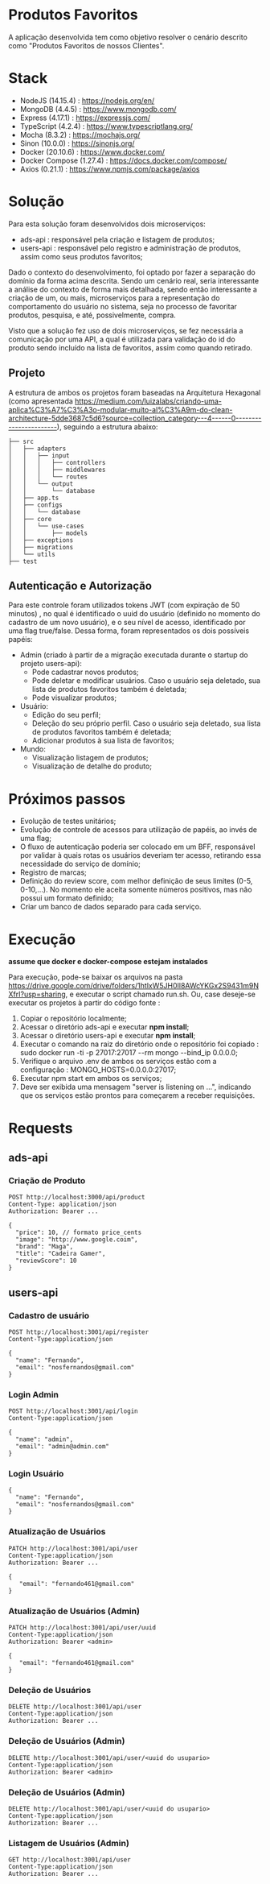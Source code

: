 # Produtos Favoritos

A aplicação desenvolvida tem como objetivo resolver o cenário descrito como "Produtos Favoritos de nossos Clientes". 

# Stack
- NodeJS         (14.15.4) : https://nodejs.org/en/
- MongoDB        (4.4.5)   : https://www.mongodb.com/
- Express        (4.17.1)  : https://expressjs.com/
- TypeScript     (4.2.4)   : https://www.typescriptlang.org/
- Mocha          (8.3.2)   : https://mochajs.org/
- Sinon          (10.0.0)  : https://sinonjs.org/
- Docker         (20.10.6) : https://www.docker.com/
- Docker Compose (1.27.4)  : https://docs.docker.com/compose/
- Axios          (0.21.1)  : https://www.npmjs.com/package/axios

# Solução

Para esta solução foram desenvolvidos dois microserviços:
- ads-api : responsável pela criação e listagem de produtos;
- users-api : responsável pelo registro e administração de produtos, assim como seus produtos favoritos;

Dado o contexto do desenvolvimento, foi optado por fazer a separação do domínio da forma acima descrita. Sendo um cenário real, seria interessante a análise do contexto de forma mais detalhada, sendo então interessante a criação de um, ou mais, microserviços para a representação do comportamento do usuário no sistema, seja no processo de favoritar produtos, pesquisa, e até, possivelmente, compra.

Visto que a solução fez uso de dois microserviços, se fez necessária a comunicação por uma API, a qual é utilizada para validação do id do produto sendo incluído na lista de favoritos, assim como quando retirado. 

## Projeto
A estrutura de ambos os projetos foram baseadas na Arquitetura Hexagonal (como apresentada https://medium.com/luizalabs/criando-uma-aplica%C3%A7%C3%A3o-modular-muito-al%C3%A9m-do-clean-architecture-5dde3687c5d6?source=collection_category---4------0-----------------------), seguindo a estrutura abaixo:

```
├── src
│   ├── adapters
│   │   ├── input
│   │   │   ├── controllers
│   │   │   ├── middlewares
│   │   │   └── routes
│   │   └── output
│   │       └── database
│   ├── app.ts
│   ├── configs
│   │   └── database
│   ├── core
│   │   └── use-cases
│   │       ├── models
│   ├── exceptions
│   ├── migrations
│   └── utils
├── test
```

## Autenticação e Autorização

Para este controle foram utilizados tokens JWT (com expiração de 50 minutos) , no qual é identificado o uuid do usuário (definido no momento do cadastro de um novo usuário), e o seu nível de acesso, identificado por uma flag true/false. Dessa forma, foram representados os dois possíveis papéis:

- Admin (criado à partir de a migração executada durante o startup do projeto users-api):
  - Pode cadastrar novos produtos;
  - Pode deletar e modificar usuários. Caso o usuário seja deletado, sua lista de produtos favoritos também é deletada;
  - Pode visualizar produtos;
- Usuário:
  - Edição do seu perfil;
  - Deleção do seu próprio perfil. Caso o usuário seja deletado, sua lista de produtos favoritos também é deletada;
  - Adicionar produtos à sua lista de favoritos;
- Mundo: 
  - Visualização listagem de produtos;
  - Visualização de detalhe do produto; 

# Próximos passos
- Evolução de testes unitários;
- Evolução de controle de acessos para utilização de papéis, ao invés de uma flag;
- O fluxo de autenticação poderia ser colocado em um BFF, responsável por validar à quais rotas os usuários deveriam ter acesso, retirando essa necessidade do serviço de domínio;
- Registro de marcas;
- Definição do review score, com melhor definição de seus limites (0-5, 0-10,...). No momento ele aceita somente números positivos, mas não possui um formato definido;
- Criar um banco de dados separado para cada serviço.

# Execução
**assume que docker e docker-compose estejam instalados** 

Para execução, pode-se baixar os arquivos na pasta https://drive.google.com/drive/folders/1htlxW5JH0Il8AWcYKGx2S9431m9NXfrI?usp=sharing, e executar o script chamado run.sh. 
Ou, case deseje-se executar os projetos à partir do código fonte :
1. Copiar o repositório localmente;
2. Acessar o diretório ads-api e executar **npm install**;
3. Acessar o diretório users-api e executar **npm install**;
4. Executar o comando na raiz do diretório onde o repositório foi copiado : sudo docker run -ti -p 27017:27017 --rm mongo --bind_ip 0.0.0.0;
5. Verifique o arquivo .env de ambos os serviços estão com a configuração :  MONGO_HOSTS=0.0.0.0:27017;
7. Executar npm start em ambos os serviços;
8. Deve ser exibida uma mensagem "server is listening on ...", indicando que os serviços estão prontos para começarem a receber requisições.

# Requests

## ads-api
### Criação de Produto
```
POST http://localhost:3000/api/product
Content-Type: application/json
Authorization: Bearer ...

{
  "price": 10, // formato price_cents
  "image": "http://www.google.coim",
  "brand": "Maga",
  "title": "Cadeira Gamer",
  "reviewScore": 10
}
```

## users-api

### Cadastro de usuário
```
POST http://localhost:3001/api/register
Content-Type:application/json

{
  "name": "Fernando",
  "email": "nosfernandos@gmail.com"
}
```
### Login Admin
```
POST http://localhost:3001/api/login
Content-Type:application/json

{
  "name": "admin",
  "email": "admin@admin.com"
}
```

### Login Usuário
```
{
  "name": "Fernando",
  "email": "nosfernandos@gmail.com"
}
```
### Atualização de Usuários
```
PATCH http://localhost:3001/api/user
Content-Type:application/json
Authorization: Bearer ...

{
   "email": "fernando461@gmail.com"
}
```
### Atualização de Usuários (Admin)
```
PATCH http://localhost:3001/api/user/uuid
Content-Type:application/json
Authorization: Bearer <admin>

{
   "email": "fernando461@gmail.com"
}
```
### Deleção de Usuários
```
DELETE http://localhost:3001/api/user
Content-Type:application/json
Authorization: Bearer ...
```
### Deleção de Usuários (Admin)
```
DELETE http://localhost:3001/api/user/<uuid do usupario>
Content-Type:application/json
Authorization: Bearer <admin>
```
### Deleção de Usuários (Admin)
```
DELETE http://localhost:3001/api/user/<uuid do usupario>
Content-Type:application/json
Authorization: Bearer ...
```

### Listagem de Usuários (Admin)
```
GET http://localhost:3001/api/user
Content-Type:application/json
Authorization: Bearer ...
```
